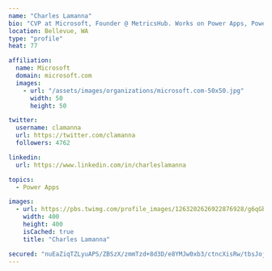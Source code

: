 ```yaml
---
name: "Charles Lamanna"
bio: "CVP at Microsoft, Founder @ MetricsHub. Works on Power Apps, Power Automate, Power Virtual Agent, Common Data Service and Dynamics 365."
location: Bellevue, WA
type: "profile"
heat: 77

affiliation:
  name: Microsoft
  domain: microsoft.com
  images:
    - url: "/assets/images/organizations/microsoft.com-50x50.jpg"
      width: 50
      height: 50

twitter:
  username: clamanna
  url: https://twitter.com/clamanna
  followers: 4762

linkedin:
  url: https://www.linkedin.com/in/charleslamanna

topics:
  - Power Apps

images:
  - url: https://pbs.twimg.com/profile_images/1263202626922876928/g6qGbHZ-_400x400.jpg
    width: 400
    height: 400
    isCached: true
    title: "Charles Lamanna"

secured: "nuEaZiqTZLyuAPS/ZBSzX/zmmTzd+8d3D/e8YMJw0xb3/ctncXisRw/tbsJojyZCnrERVM9RXS7DPOfTrJSBvRaTQ1BFhxbjIbvp9YyowrxVXFNGInMUzHroEuWYoDYx5zcWM6zZhjtahg2vgBAAbAnQ656WZNz0rs22A91oHxWVbuXlmjSGvBFjTeL2ejfdB53E5mBom6tVUq02ohconC20NzgYHVhS3bymcUjJs/tmr3MBNsrwGGj7jY8Dzj+5NPYLH2svytjmZ7R4xOp7iRHxXQzPw622xg6zqb2tZZFZPxdFNuYVQwO74bUIVjFDwXBR8vKKP6kbc12jhMPFRnmZpZVc0Qm5w69MzB2ZvPrt60vxLb2jjz4AMlVz8bndpmMcrvISGcMJMTXjfUBVppU3Y/PLo4QARWOx0Hm1WKc=;kqEhVudUjODo2g8zs2WfxA=="
---
```


